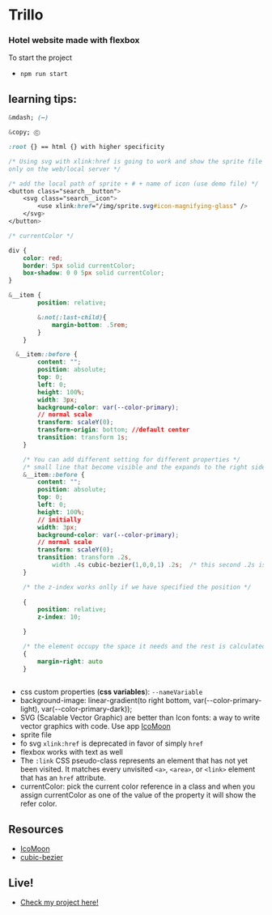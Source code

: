 # Trillo

### Hotel website made with flexbox

To start the project

* `npm run start`

## learning tips:

```css
&mdash; (—)

&copy; Ⓒ

:root {} == html {} with higher specificity

/* Using svg with xlink:href is going to work and show the sprite file 
only on the web/local server */

/* add the local path of sprite + # + name of icon (use demo file) */
<button class="search__button">
    <svg class="search__icon">
        <use xlink:href="/img/sprite.svg#icon-magnifying-glass" />
    </svg>
</button>

/* currentColor */

div {
    color: red;
    border: 5px solid currentColor;
    box-shadow: 0 0 5px solid currentColor;
}

&__item {
        position: relative;

        &:not(:last-child){
            margin-bottom: .5rem;
        }
    }

  &__item::before {
        content: "";
        position: absolute;
        top: 0;
        left: 0;
        height: 100%;
        width: 3px;
        background-color: var(--color-primary);
        // normal scale
        transform: scaleY(0);
        transform-origin: bottom; //default center
        transition: transform 1s;
    }

    /* You can add different setting for different properties */
    /* small line that become visible and the expands to the right side */
    &__item::before {
        content: "";
        position: absolute;
        top: 0;
        left: 0;
        height: 100%;
        // initially
        width: 3px;
        background-color: var(--color-primary);
        // normal scale
        transform: scaleY(0);
        transition: transform .2s,
            width .4s cubic-bezier(1,0,0,1) .2s;  /* this second .2s is the delay */
    }

    /* the z-index works onlly if we have specified the position */
    
    {
        position: relative;
        z-index: 10;

    }

    /* the element occupy the space it needs and the rest is calculated */
    {
        margin-right: auto
    }
   

```

* css custom properties (**css variables**): `--nameVariable`
* background-image: linear-gradient(to right bottom, var(--color-primary-light), var(--color-primary-dark));
* SVG (Scalable Vector Graphic) are better than Icon fonts: a way to write vector graphics with code. Use app
[IcoMoon](https://icomoon.io/)
* sprite file
* fo svg `xlink:href` is deprecated in favor of simply `href`
* flexbox works with text as well
* The `:link` CSS pseudo-class represents an element that has not yet been visited. It matches every unvisited `<a>`, `<area>`, or `<link>` element that has an `href` attribute.
* currentColor: pick the current color reference in a class and when you assign currentColor as one of the value of the property it will show the refer color.




## Resources
* [IcoMoon](https://icomoon.io/)
* [cubic-bezier](http://cubic-bezier.com/#.17,.67,.83,.67)

## Live!
* [Check my project here!](happy-blackwell-trillo.netlify.com)